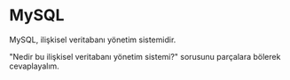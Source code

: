 # MySQL

MySQL, ilişkisel veritabanı yönetim  sistemidir. 

"Nedir bu ilişkisel veritabanı yönetim sistemi?" sorusunu parçalara bölerek cevaplayalım.



